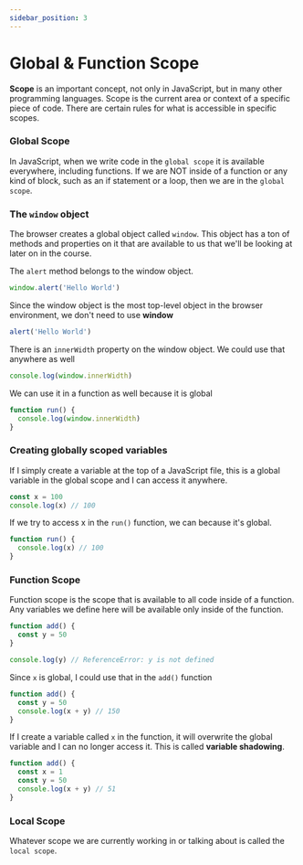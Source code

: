 ```yaml
---
sidebar_position: 3
---
```


# Global & Function Scope

**Scope** is an important concept, not only in JavaScript, but in many other programming languages. Scope is the current area or context of a specific piece of code. There are certain rules for what is accessible in specific scopes.

<!-- <img src="images/function-scope.png" alt="" style="width: 400px" /> -->

### Global Scope

In JavaScript, when we write code in the `global scope` it is available everywhere, including functions. If we are NOT inside of a function or any kind of block, such as an if statement or a loop, then we are in the `global scope`.

### The `window` object

The browser creates a global object called `window`. This object has a ton of methods and properties on it that are available to us that we'll be looking at later on in the course.

The `alert` method belongs to the window object.

```js
window.alert('Hello World')
```

Since the window object is the most top-level object in the browser environment, we don't need to use **window**

```js
alert('Hello World')
```

There is an `innerWidth` property on the window object. We could use that anywhere as well

```js
console.log(window.innerWidth)
```

We can use it in a function as well because it is global

```js
function run() {
  console.log(window.innerWidth)
}
```

### Creating globally scoped variables

If I simply create a variable at the top of a JavaScript file, this is a global variable in the global scope and I can access it anywhere.

```js
const x = 100
console.log(x) // 100
```

If we try to access x in the `run()` function, we can because it's global.

```js
function run() {
  console.log(x) // 100
}
```

### Function Scope

Function scope is the scope that is available to all code inside of a function. Any variables we define here will be available only inside of the function.

```js
function add() {
  const y = 50
}

console.log(y) // ReferenceError: y is not defined
```

Since `x` is global, I could use that in the `add()` function

```js
function add() {
  const y = 50
  console.log(x + y) // 150
}
```

If I create a variable called `x` in the function, it will overwrite the global variable and I can no longer access it. This is called **variable shadowing**.

```js
function add() {
  const x = 1
  const y = 50
  console.log(x + y) // 51
}
```

### Local Scope

Whatever scope we are currently working in or talking about is called the `local scope`.
